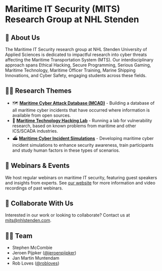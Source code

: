 # Maritime IT Security (MITS) Research Group at NHL Stenden

## 👋 About Us
The Maritime IT Security research group at NHL Stenden University of Applied Sciences is dedicated to impactful research into cyber threats affecting the Maritime Transportation System (MTS). Our interdisciplinary approach spans Ethical Hacking, Secure Programming, Serious Gaming, Maritime Technology, Maritime Officer Training, Marine Shipping Innovations, and Cyber Safety, engaging students across these fields.

## 🧑‍🔬 Research Themes
- 🗺 [**Maritime Cyber Attack Database (MCAD)**](https://www.nhlstenden.com/en/maritime-cyber-attack-database) - Building a database of all maritime cyber incidents that have occurred where information is available from open sources.
- 🧪 [**Maritime Technology Hacking Lab**](https://www.nhlstenden.com/en/maritime-technology-hacking-lab) - Running a lab for vulnerability research, based on known problems from maritime and other ICS/SCADA industries.
- ⛴ [**Maritime Cyber Incident Simulations**](https://www.nhlstenden.com/en/maritime-cyber-incident-simulations) - Developing maritime cyber incident simulations to enhance security awareness, train participants and study human factors in these types of scenarios. 

## 📅 Webinars & Events
We host regular webinars on maritime IT security, featuring guest speakers and insights from experts. See [our website](https://www.nhlstenden.com/en/research/maritime-it-security) for more information and video recordings of past webinars.

## 👏 Collaborate With Us
Interested in our work or looking to collaborate? Contact us at [mits@nhlstenden.com](mailto:mits@nhlstenden.com).

## 🧑‍💻 Team
- Stephen McCombie
- Jeroen Pijpker ([@jeroenpijpker](https://github.com/jeroenpijpker))
- Jan Martin Muntendam
- Rob Loves ([@robloves](https://github.com/robloves))
